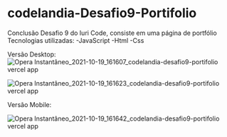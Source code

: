 # codelandia-Desafio9-Portifolio

Conclusão Desafio 9 do Iuri Code, consiste em uma página de portfólio
Tecnologias utilizadas:
-JavaScript
-Html
-Css

Versão Desktop:
![Opera Instantâneo_2021-10-19_161607_codelandia-desafio9-portifolio vercel app](https://user-images.githubusercontent.com/71346403/137976228-b016e764-a568-4f46-844c-1b1e11f6a373.png)

![Opera Instantâneo_2021-10-19_161623_codelandia-desafio9-portifolio vercel app](https://user-images.githubusercontent.com/71346403/137976242-9ad0fc86-d4f9-4f0d-8b2d-1759b99e6aba.png)

Versão Mobile:



![Opera Instantâneo_2021-10-19_161642_codelandia-desafio9-portifolio vercel app](https://user-images.githubusercontent.com/71346403/137976267-7373d02f-60fb-4d81-a463-a7375bc190cf.png)

